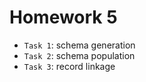 # Homework 5

- `Task 1`: schema generation
- `Task 2`: schema population
- `Task 3`: record linkage